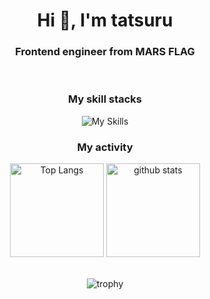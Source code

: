 <h1 align="center">Hi 👋, I'm tatsuru</h1>
<h3 align="center">Frontend engineer from MARS FLAG</h3>
<br />

<h3 align="center">My skill stacks</h3>

<div align="center">
  
![My Skills](https://skillicons.dev/icons?i=js,ts,vue,vite,nuxtjs,pinia,react,nextjs,nodejs,supabase,astro,docker,figma,github,netlify,vercel)

</div>


<h3 align="center">My activity</h3>

<div align="center"> 
  <img alt="Top Langs" height="150px" src="https://github-readme-stats.vercel.app/api/top-langs/?username=mars-tatsuru&layout=compact&show_icons=true&theme=onedark" />
  <img alt="github stats" height="150px" src="https://github-readme-stats.vercel.app/api?username=mars-tatsuru&theme=onedark&show_icons=ture" />
</div>

<br />

<div align="center"> 
  
![trophy](https://github-profile-trophy.vercel.app/?username=mars-tatsuru&theme=onedark&column=7)

</div>

